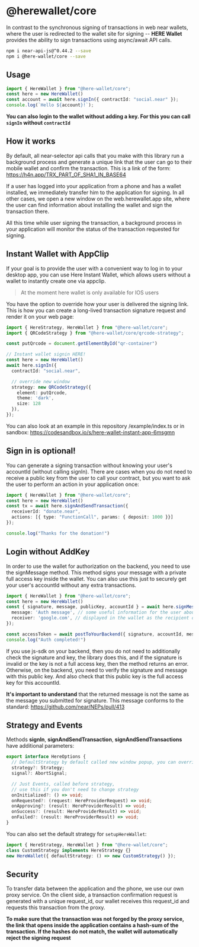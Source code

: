 # @herewallet/core

In contrast to the synchronous signing of transactions in web near wallets, where the user is redirected to the wallet site for signing -- **HERE Wallet** provides the ability to sign transactions using async/await API calls.

```bash
npm i near-api-js@^0.44.2 --save
npm i @here-wallet/core --save
```

## Usage

```ts
import { HereWallet } from "@here-wallet/core";
const here = new HereWallet()
const account = await here.signIn({ contractId: "social.near" });
console.log(`Hello ${account}!`);
```

**You can also login to the wallet without adding a key. For this you can call `signIn` without `contractId`**

## How it works

By default, all near-selector api calls that you make with this library run a background process and generate a unique link that the user can go to their mobile wallet and confirm the transaction. This is a link of the form: https://h4n.app/TRX_PART_OF_SHA1_IN_BASE64

If a user has logged into your application from a phone and has a wallet installed, we immediately transfer him to the application for signing. In all other cases, we open a new window on the web.herewallet.app site, where the user can find information about installing the wallet and sign the transaction there.

All this time while user signing the transaction, a background process in your application will monitor the status of the transaction requested for signing.

## Instant Wallet with AppClip

If your goal is to provide the user with a convenient way to log in to your desktop app, you can use Here Instant Wallet, which allows users without a wallet to instantly create one via appclip.

> At the moment here wallet is only available for IOS users

You have the option to override how your user is delivered the signing link.
This is how you can create a long-lived transaction signature request and render it on your web page:

```ts
import { HereStrategy, HereWallet } from "@here-wallet/core";
import { QRCodeStrategy } from "@here-wallet/core/qrcode-strategy";

const putQrcode = document.getElementById("qr-container")

// Instant wallet signin HERE!
const here = new HereWallet()
await here.signIn({
  contractId: "social.near",

  // override new window
  strategy: new QRCodeStrategy({ 
    element: putQrcode, 
    theme: 'dark', 
    size: 128 
  }),
});
```

You can also look at an example in this repository /example/index.ts or in sandbox:
https://codesandbox.io/s/here-wallet-instant-app-6msgmn

## Sign in is optional!

You can generate a signing transaction without knowing your user's accountId (without calling signIn).
There are cases when you do not need to receive a public key from the user to call your contract, but you want to ask the user to perform an action in your application once:

```ts
import { HereWallet } from "@here-wallet/core";
const here = new HereWallet()
const tx = await here.signAndSendTransaction({
  receiverId: "donate.near",
  actions: [{ type: "FunctionCall", params: { deposit: 1000 }}]
});

console.log("Thanks for the donation!")
```

## Login without AddKey
In order to use the wallet for authorization on the backend, you need to use the signMessage method.
This method signs your message with a private full access key inside the wallet. You can also use this just to securely get your user's accountId without any extra transactions.

```ts
import { HereWallet } from "@here-wallet/core";
const here = new HereWallet()
const { signature, message, publicKey, accountId } = await here.signMessage({
  message: 'Auth message', // some useful information for the user about the service he is accessing
  receiver: 'google.com', // displayed in the wallet as the recipient of the signature
});

const accessToken = await postToYourBackend({ signature, accountId, message, publicKey })
console.log("Auth completed!")
```

If you use js-sdk on your backend, then you do not need to additionally check the signature and key, the library does this, and if the signature is invalid or the key is not a full access key, then the method returns an error.
Otherwise, on the backend, you need to verify the signature and message with this public key. And also check that this public key is the full access key for this accountId.

**It's important to understand** that the returned message is not the same as the message you submitted for signature.
This message conforms to the standard: https://github.com/near/NEPs/pull/413

## Strategy and Events

Methods **signIn**, **signAndSendTransaction**, **signAndSendTransactions** have additional parameters:

```ts
export interface HereOptions {
  // DefaultStrategy by default called new window popup, you can override it
  strategy?: Strategy;
  signal?: AbortSignal;

  // Just Events, called before strategy,
  // use this if you don't need to change strategy
  onInitialized?: () => void;
  onRequested?: (request: HereProviderRequest) => void;
  onApproving?: (result: HereProviderResult) => void;
  onSuccess?: (result: HereProviderResult) => void;
  onFailed?: (result: HereProviderResult) => void;
}
```

You can also set the default strategy for `setupHereWallet`:

```ts
import { HereStrategy, HereWallet } from "@here-wallet/core";
class CustomStrategy implements HereStrategy {}
new HereWallet({ defaultStrategy: () => new CustomStrategy() });
```

## Security

To transfer data between the application and the phone, we use our own proxy service.
On the client side, a transaction confirmation request is generated with a unique request_id, our wallet receives this request_id and requests this transaction from the proxy.

**To make sure that the transaction was not forged by the proxy service, the link that opens inside the application contains a hash-sum of the transaction. If the hashes do not match, the wallet will automatically reject the signing request**
